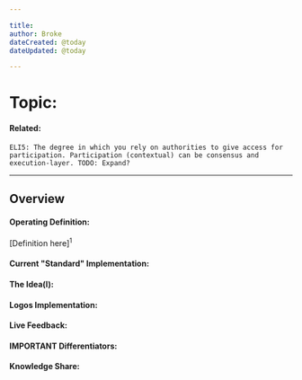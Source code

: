 ```yaml
---

title:
author: Broke
dateCreated: @today
dateUpdated: @today

---
```


# Topic:
#### Related:
`ELI5: The degree in which you rely on authorities to give access for participation. Participation (contextual) can be consensus and execution-layer. TODO: Expand?`

---

## Overview

#### Operating Definition:
[Definition here]<sup>1</sup>

#### Current "Standard" Implementation:


#### The Idea(l):


#### Logos Implementation:


#### Live Feedback:


#### IMPORTANT Differentiators:


#### Knowledge Share: